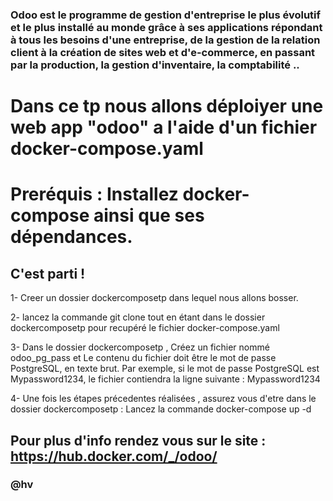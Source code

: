 ### Odoo est le programme de gestion d'entreprise le plus évolutif et le plus installé au monde grâce à ses applications répondant à tous les besoins d'une entreprise, de la gestion de la relation client à la création de sites web et d'e-commerce, en passant par la production, la gestion d'inventaire, la comptabilité ..


# Dans ce tp nous allons déploiyer une web app "odoo" a l'aide d'un fichier docker-compose.yaml

# Preréquis : Installez docker-compose ainsi que ses dépendances.

## C'est parti !  

1- Creer un dossier dockercomposetp dans lequel nous allons bosser.

2- lancez la commande git clone   tout en étant dans le dossier dockercomposetp pour recupéré 
le fichier docker-compose.yaml   

3- Dans le dossier dockercomposetp , Créez un fichier nommé odoo_pg_pass et 
Le contenu du fichier doit être le mot de passe PostgreSQL, en texte brut. Par exemple, si le mot de passe PostgreSQL est Mypassword1234, le fichier contiendra la ligne suivante : Mypassword1234

4- Une fois les étapes précedentes réalisées , assurez vous d'etre dans le dossier dockercomposetp  : Lancez la  commande docker-compose up -d


## Pour plus d'info rendez vous sur le site : https://hub.docker.com/_/odoo/

### @hv

